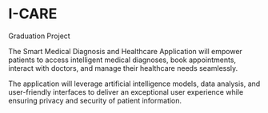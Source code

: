 # I-CARE
Graduation Project


The Smart Medical Diagnosis and Healthcare Application will empower patients to access intelligent medical diagnoses, book appointments, interact with doctors, and manage their healthcare needs seamlessly.

The application will leverage artificial intelligence models, data analysis, and user-friendly interfaces to deliver an exceptional user experience while ensuring privacy and security of patient information.
